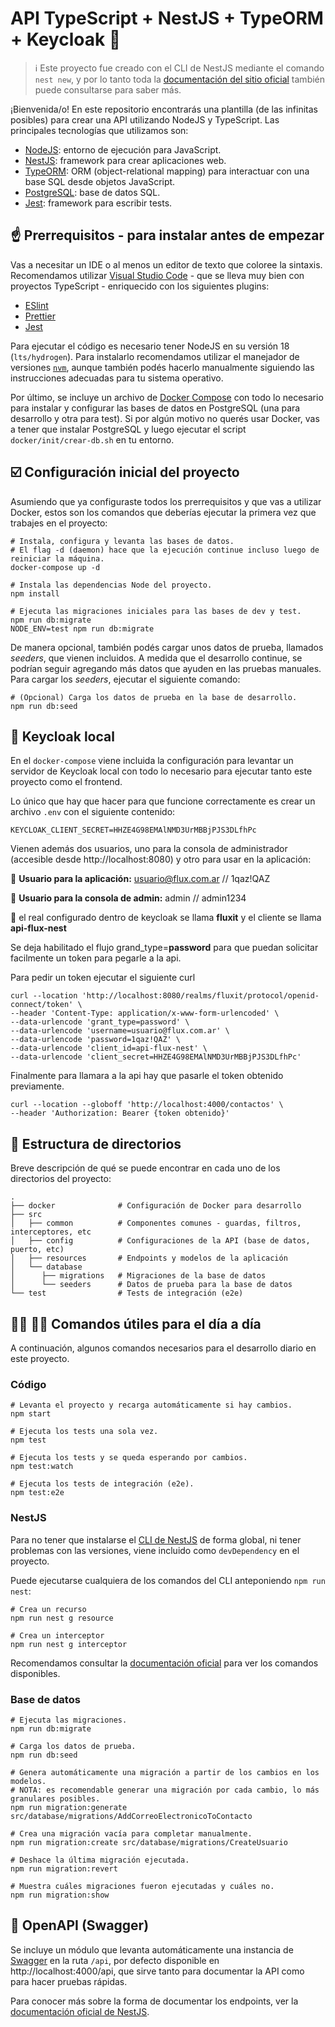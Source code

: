 # API TypeScript + NestJS + TypeORM + Keycloak :seedling:

> :information_source: Este proyecto fue creado con el CLI de NestJS mediante el comando `nest new`, y por lo tanto toda la [documentación del sitio oficial](https://docs.nestjs.com/) también puede consultarse para saber más.

¡Bienvenida/o! En este repositorio encontrarás una plantilla (de las infinitas posibles) para crear una API utilizando NodeJS y TypeScript. Las principales tecnologías que utilizamos son:

- [NodeJS](https://nodejs.org/es/): entorno de ejecución para JavaScript.
- [NestJS](https://nestjs.com/): framework para crear aplicaciones web.
- [TypeORM](https://typeorm.io/): ORM (object-relational mapping) para interactuar con una base SQL desde objetos JavaScript.
- [PostgreSQL](https://www.postgresql.org/): base de datos SQL.
- [Jest](https://jestjs.io/): framework para escribir tests.

## :point_up: Prerrequisitos - para instalar antes de empezar

Vas a necesitar un IDE o al menos un editor de texto que coloree la sintaxis. Recomendamos utilizar [Visual Studio Code](https://code.visualstudio.com/) - que se lleva muy bien con proyectos TypeScript - enriquecido con los siguientes plugins:

- [ESlint](https://marketplace.visualstudio.com/items?itemName=dbaeumer.vscode-eslint)
- [Prettier](https://marketplace.visualstudio.com/items?itemName=esbenp.prettier-vscode)
- [Jest](https://marketplace.visualstudio.com/items?itemName=Orta.vscode-jest)

Para ejecutar el código es necesario tener NodeJS en su versión 18 (`lts/hydrogen`). Para instalarlo recomendamos utilizar el manejador de versiones [`nvm`](https://github.com/nvm-sh/nvm), aunque también podés hacerlo manualmente siguiendo las instrucciones adecuadas para tu sistema operativo.

Por último, se incluye un archivo de [Docker Compose](https://docs.docker.com/compose/) con todo lo necesario para instalar y configurar las bases de datos en PostgreSQL (una para desarrollo y otra para test). Si por algún motivo no querés usar Docker, vas a tener que instalar PostgreSQL y luego ejecutar el script `docker/init/crear-db.sh` en tu entorno.

## :ballot_box_with_check: Configuración inicial del proyecto

Asumiendo que ya configuraste todos los prerrequisitos y que vas a utilizar Docker, estos son los comandos que deberías ejecutar la primera vez que trabajes en el proyecto:

```shell
# Instala, configura y levanta las bases de datos.
# El flag -d (daemon) hace que la ejecución continue incluso luego de reiniciar la máquina.
docker-compose up -d

# Instala las dependencias Node del proyecto.
npm install

# Ejecuta las migraciones iniciales para las bases de dev y test.
npm run db:migrate
NODE_ENV=test npm run db:migrate
```

De manera opcional, también podés cargar unos datos de prueba, llamados _seeders_, que vienen incluidos. A medida que el desarrollo continue, se podrían seguir agregando más datos que ayuden en las pruebas manuales. Para cargar los _seeders_, ejecutar el siguiente comando:

```shell
# (Opcional) Carga los datos de prueba en la base de desarrollo.
npm run db:seed
```

## 🔑 Keycloak local

En el `docker-compose` viene incluida la configuración para levantar un servidor de Keycloak local con todo lo necesario para ejecutar tanto este proyecto como el frontend.

Lo único que hay que hacer para que funcione correctamente es crear un archivo `.env` con el siguiente contenido:

```shell
KEYCLOAK_CLIENT_SECRET=HHZE4G98EMAlNMD3UrMBBjPJS3DLfhPc
```

Vienen además dos usuarios, uno para la consola de administrador (accesible desde http://localhost:8080) y otro para usar en la aplicación:

👨 **Usuario para la aplicación:** usuario@flux.com.ar // 1qaz!QAZ

👮 **Usuario para la consola de admin:** admin // admin1234

🚀 el real configurado dentro de keycloak se llama **fluxit** y el cliente se llama **api-flux-nest**

Se deja habilitado el flujo grand_type=**password** para que puedan solicitar facilmente un token para pegarle a la api.

Para pedir un token ejecutar el siguiente curl

```
curl --location 'http://localhost:8080/realms/fluxit/protocol/openid-connect/token' \
--header 'Content-Type: application/x-www-form-urlencoded' \
--data-urlencode 'grant_type=password' \
--data-urlencode 'username=usuario@flux.com.ar' \
--data-urlencode 'password=1qaz!QAZ' \
--data-urlencode 'client_id=api-flux-nest' \
--data-urlencode 'client_secret=HHZE4G98EMAlNMD3UrMBBjPJS3DLfhPc'
```

Finalmente para llamara a la api hay que pasarle el token obtenido previamente.

```
curl --location --globoff 'http://localhost:4000/contactos' \
--header 'Authorization: Bearer {token obtenido}'
```

## :file_folder: Estructura de directorios

Breve descripción de qué se puede encontrar en cada uno de los directorios del proyecto:

```shell
.
├── docker              # Configuración de Docker para desarrollo
├── src
│   ├── common          # Componentes comunes - guardas, filtros, interceptores, etc
│   ├── config          # Configuraciones de la API (base de datos, puerto, etc)
│   ├── resources       # Endpoints y modelos de la aplicación
│   └── database
│      ├── migrations   # Migraciones de la base de datos
│      └── seeders      # Datos de prueba para la base de datos
└── test                # Tests de integración (e2e)
```

## :woman_technologist: :man_technologist: Comandos útiles para el día a día

A continuación, algunos comandos necesarios para el desarrollo diario en este proyecto.

### Código

```shell
# Levanta el proyecto y recarga automáticamente si hay cambios.
npm start

# Ejecuta los tests una sola vez.
npm test

# Ejecuta los tests y se queda esperando por cambios.
npm test:watch

# Ejecuta los tests de integración (e2e).
npm test:e2e
```

### NestJS

Para no tener que instalarse el [CLI de NestJS](https://docs.nestjs.com/cli/overview) de forma global, ni tener problemas con las versiones, viene incluido como `devDependency` en el proyecto.

Puede ejecutarse cualquiera de los comandos del CLI anteponiendo `npm run nest`:

```shell
# Crea un recurso
npm run nest g resource

# Crea un interceptor
npm run nest g interceptor
```

Recomendamos consultar la [documentación oficial](https://docs.nestjs.com/cli/usages#cli-command-reference) para ver los comandos disponibles.

### Base de datos

```shell
# Ejecuta las migraciones.
npm run db:migrate

# Carga los datos de prueba.
npm run db:seed

# Genera automáticamente una migración a partir de los cambios en los modelos.
# NOTA: es recomendable generar una migración por cada cambio, lo más granulares posibles.
npm run migration:generate src/database/migrations/AddCorreoElectronicoToContacto

# Crea una migración vacía para completar manualmente.
npm run migration:create src/database/migrations/CreateUsuario

# Deshace la última migración ejecutada.
npm run migration:revert

# Muestra cuáles migraciones fueron ejecutadas y cuáles no.
npm run migration:show
```

## :bookmark_tabs: OpenAPI (Swagger)

Se incluye un módulo que levanta automáticamente una instancia de [Swagger](https://swagger.io/) en la ruta `/api`, por defecto disponible en http://localhost:4000/api, que sirve tanto para documentar la API como para hacer pruebas rápidas.

Para conocer más sobre la forma de documentar los endpoints, ver la [documentación oficial de NestJS](https://docs.nestjs.com/openapi/introduction).
